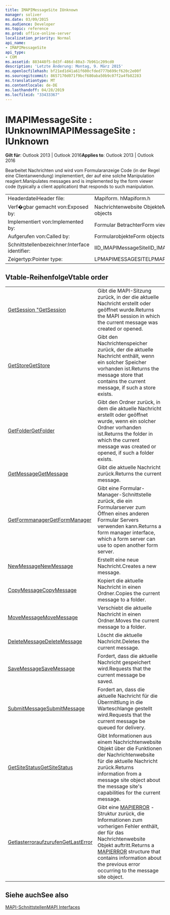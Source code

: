 ```yaml
---
title: IMAPIMessageSite IUnknown
manager: soliver
ms.date: 03/09/2015
ms.audience: Developer
ms.topic: reference
ms.prod: office-online-server
localization_priority: Normal
api_name:
- IMAPIMessageSite
api_type:
- COM
ms.assetid: 883448f5-0d3f-486d-80a3-7b961c209cd0
description: 'Letzte Änderung: Montag, 9. März 2015'
ms.openlocfilehash: bf21ed1d41a61f600cfded777b699cf620c2e00f
ms.sourcegitcommit: 8657170d071f9bcf680aba50b9c07f2a4fb82283
ms.translationtype: MT
ms.contentlocale: de-DE
ms.lasthandoff: 04/28/2019
ms.locfileid: "33433367"
---
```

# <a name="imapimessagesite--iunknown"></a><span data-ttu-id="21d72-103">IMAPIMessageSite : IUnknown</span><span class="sxs-lookup"><span data-stu-id="21d72-103">IMAPIMessageSite : IUnknown</span></span>

  
  
<span data-ttu-id="21d72-104">**Gilt für**: Outlook 2013 | Outlook 2016</span><span class="sxs-lookup"><span data-stu-id="21d72-104">**Applies to**: Outlook 2013 | Outlook 2016</span></span> 
  
<span data-ttu-id="21d72-105">Bearbeitet Nachrichten und wird vom Formularanzeige Code (in der Regel eine Clientanwendung) implementiert, der auf eine solche Manipulation reagiert.</span><span class="sxs-lookup"><span data-stu-id="21d72-105">Manipulates messages and is implemented by the form viewer code (typically a client application) that responds to such manipulation.</span></span>
  
|||
|:-----|:-----|
|<span data-ttu-id="21d72-106">Headerdatei</span><span class="sxs-lookup"><span data-stu-id="21d72-106">Header file:</span></span>  <br/> |<span data-ttu-id="21d72-107">Mapiform. h</span><span class="sxs-lookup"><span data-stu-id="21d72-107">Mapiform.h</span></span>  <br/> |
|<span data-ttu-id="21d72-108">Verf�gbar gemacht von:</span><span class="sxs-lookup"><span data-stu-id="21d72-108">Exposed by:</span></span>  <br/> |<span data-ttu-id="21d72-109">Nachrichtenwebsite Objekte</span><span class="sxs-lookup"><span data-stu-id="21d72-109">Message site objects</span></span>  <br/> |
|<span data-ttu-id="21d72-110">Implementiert von:</span><span class="sxs-lookup"><span data-stu-id="21d72-110">Implemented by:</span></span>  <br/> |<span data-ttu-id="21d72-111">Formular Betrachter</span><span class="sxs-lookup"><span data-stu-id="21d72-111">Form viewers</span></span>  <br/> |
|<span data-ttu-id="21d72-112">Aufgerufen von:</span><span class="sxs-lookup"><span data-stu-id="21d72-112">Called by:</span></span>  <br/> |<span data-ttu-id="21d72-113">Formularobjekte</span><span class="sxs-lookup"><span data-stu-id="21d72-113">Form objects</span></span>  <br/> |
|<span data-ttu-id="21d72-114">Schnittstellenbezeichner:</span><span class="sxs-lookup"><span data-stu-id="21d72-114">Interface identifier:</span></span>  <br/> |<span data-ttu-id="21d72-115">IID_IMAPIMessageSite</span><span class="sxs-lookup"><span data-stu-id="21d72-115">IID_IMAPIMessageSite</span></span>  <br/> |
|<span data-ttu-id="21d72-116">Zeigertyp:</span><span class="sxs-lookup"><span data-stu-id="21d72-116">Pointer type:</span></span>  <br/> |<span data-ttu-id="21d72-117">LPMAPIMESSAGESITE</span><span class="sxs-lookup"><span data-stu-id="21d72-117">LPMAPIMESSAGESITE</span></span>  <br/> |
   
## <a name="vtable-order"></a><span data-ttu-id="21d72-118">Vtable-Reihenfolge</span><span class="sxs-lookup"><span data-stu-id="21d72-118">Vtable order</span></span>

|||
|:-----|:-----|
|[<span data-ttu-id="21d72-119">GetSession "</span><span class="sxs-lookup"><span data-stu-id="21d72-119">GetSession</span></span>](imapimessagesite-getsession.md) <br/> |<span data-ttu-id="21d72-120">Gibt die MAPI-Sitzung zurück, in der die aktuelle Nachricht erstellt oder geöffnet wurde.</span><span class="sxs-lookup"><span data-stu-id="21d72-120">Returns the MAPI session in which the current message was created or opened.</span></span>  <br/> |
|[<span data-ttu-id="21d72-121">GetStore</span><span class="sxs-lookup"><span data-stu-id="21d72-121">GetStore</span></span>](imapimessagesite-getstore.md) <br/> |<span data-ttu-id="21d72-122">Gibt den Nachrichtenspeicher zurück, der die aktuelle Nachricht enthält, wenn ein solcher Speicher vorhanden ist.</span><span class="sxs-lookup"><span data-stu-id="21d72-122">Returns the message store that contains the current message, if such a store exists.</span></span>  <br/> |
|[<span data-ttu-id="21d72-123">GetFolder</span><span class="sxs-lookup"><span data-stu-id="21d72-123">GetFolder</span></span>](imapimessagesite-getfolder.md) <br/> |<span data-ttu-id="21d72-124">Gibt den Ordner zurück, in dem die aktuelle Nachricht erstellt oder geöffnet wurde, wenn ein solcher Ordner vorhanden ist.</span><span class="sxs-lookup"><span data-stu-id="21d72-124">Returns the folder in which the current message was created or opened, if such a folder exists.</span></span>  <br/> |
|[<span data-ttu-id="21d72-125">GetMessage</span><span class="sxs-lookup"><span data-stu-id="21d72-125">GetMessage</span></span>](imapimessagesite-getmessage.md) <br/> |<span data-ttu-id="21d72-126">Gibt die aktuelle Nachricht zurück.</span><span class="sxs-lookup"><span data-stu-id="21d72-126">Returns the current message.</span></span>  <br/> |
|[<span data-ttu-id="21d72-127">GetFormmanager</span><span class="sxs-lookup"><span data-stu-id="21d72-127">GetFormManager</span></span>](imapimessagesite-getformmanager.md) <br/> |<span data-ttu-id="21d72-128">Gibt eine Formular-Manager-Schnittstelle zurück, die ein Formularserver zum Öffnen eines anderen Formular Servers verwenden kann.</span><span class="sxs-lookup"><span data-stu-id="21d72-128">Returns a form manager interface, which a form server can use to open another form server.</span></span>  <br/> |
|[<span data-ttu-id="21d72-129">NewMessage</span><span class="sxs-lookup"><span data-stu-id="21d72-129">NewMessage</span></span>](imapimessagesite-newmessage.md) <br/> |<span data-ttu-id="21d72-130">Erstellt eine neue Nachricht.</span><span class="sxs-lookup"><span data-stu-id="21d72-130">Creates a new message.</span></span>  <br/> |
|[<span data-ttu-id="21d72-131">CopyMessage</span><span class="sxs-lookup"><span data-stu-id="21d72-131">CopyMessage</span></span>](imapimessagesite-copymessage.md) <br/> |<span data-ttu-id="21d72-132">Kopiert die aktuelle Nachricht in einen Ordner.</span><span class="sxs-lookup"><span data-stu-id="21d72-132">Copies the current message to a folder.</span></span>  <br/> |
|[<span data-ttu-id="21d72-133">MoveMessage</span><span class="sxs-lookup"><span data-stu-id="21d72-133">MoveMessage</span></span>](imapimessagesite-movemessage.md) <br/> |<span data-ttu-id="21d72-134">Verschiebt die aktuelle Nachricht in einen Ordner.</span><span class="sxs-lookup"><span data-stu-id="21d72-134">Moves the current message to a folder.</span></span>  <br/> |
|[<span data-ttu-id="21d72-135">DeleteMessage</span><span class="sxs-lookup"><span data-stu-id="21d72-135">DeleteMessage</span></span>](imapimessagesite-deletemessage.md) <br/> |<span data-ttu-id="21d72-136">Löscht die aktuelle Nachricht.</span><span class="sxs-lookup"><span data-stu-id="21d72-136">Deletes the current message.</span></span>  <br/> |
|[<span data-ttu-id="21d72-137">SaveMessage</span><span class="sxs-lookup"><span data-stu-id="21d72-137">SaveMessage</span></span>](imapimessagesite-savemessage.md) <br/> |<span data-ttu-id="21d72-138">Fordert, dass die aktuelle Nachricht gespeichert wird.</span><span class="sxs-lookup"><span data-stu-id="21d72-138">Requests that the current message be saved.</span></span>  <br/> |
|[<span data-ttu-id="21d72-139">SubmitMessage</span><span class="sxs-lookup"><span data-stu-id="21d72-139">SubmitMessage</span></span>](imapimessagesite-submitmessage.md) <br/> |<span data-ttu-id="21d72-140">Fordert an, dass die aktuelle Nachricht für die Übermittlung in die Warteschlange gestellt wird.</span><span class="sxs-lookup"><span data-stu-id="21d72-140">Requests that the current message be queued for delivery.</span></span>  <br/> |
|[<span data-ttu-id="21d72-141">GetSiteStatus</span><span class="sxs-lookup"><span data-stu-id="21d72-141">GetSiteStatus</span></span>](imapimessagesite-getsitestatus.md) <br/> |<span data-ttu-id="21d72-142">Gibt Informationen aus einem Nachrichtenwebsite Objekt über die Funktionen der Nachrichtenwebsite für die aktuelle Nachricht zurück.</span><span class="sxs-lookup"><span data-stu-id="21d72-142">Returns information from a message site object about the message site's capabilities for the current message.</span></span>  <br/> |
|[<span data-ttu-id="21d72-143">Getlasterroraufzurufen</span><span class="sxs-lookup"><span data-stu-id="21d72-143">GetLastError</span></span>](imapimessagesite-getlasterror.md) <br/> |<span data-ttu-id="21d72-144">Gibt eine [MAPIERROR](mapierror.md) -Struktur zurück, die Informationen zum vorherigen Fehler enthält, der für das Nachrichtenwebsite Objekt auftritt.</span><span class="sxs-lookup"><span data-stu-id="21d72-144">Returns a [MAPIERROR](mapierror.md) structure that contains information about the previous error occurring to the message site object.</span></span>  <br/> |
   
## <a name="see-also"></a><span data-ttu-id="21d72-145">Siehe auch</span><span class="sxs-lookup"><span data-stu-id="21d72-145">See also</span></span>



[<span data-ttu-id="21d72-146">MAPI-Schnittstellen</span><span class="sxs-lookup"><span data-stu-id="21d72-146">MAPI Interfaces</span></span>](mapi-interfaces.md)

